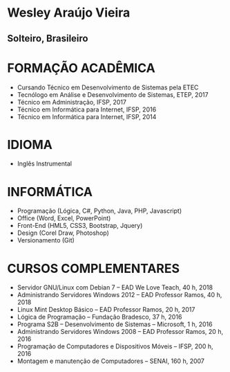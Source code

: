 # Wesley Araújo Vieira
## Solteiro, Brasileiro


# FORMAÇÃO ACADÊMICA
* Cursando Técnico em Desenvolvimento de Sistemas pela ETEC
* Tecnólogo em Análise e Desenvolvimento de Sistemas, ETEP, 2017
* Técnico em Administração, IFSP, 2017
* Técnico em Informática para Internet, IFSP, 2016
* Técnico em Informática para Internet, IFSP, 2014

# IDIOMA
* Inglês Instrumental

# INFORMÁTICA
* Programação (Lógica, C#, Python, Java, PHP, Javascript)
* Office (Word, Excel, PowerPoint)
* Front-End (HML5, CSS3, Bootstrap, Jquery)
* Design (Corel Draw, Photoshop)
* Versionamento (Git)

# CURSOS COMPLEMENTARES
* Servidor GNU/Linux com Debian 7 – EAD We Love Teach, 40 h, 2018
* Administrando Servidores Windows 2012 – EAD Professor Ramos, 40 h, 2018
* Linux Mint Desktop Básico – EAD Professor Ramos, 20 h, 2017
* Lógica de Programação – Fundação Bradesco, 37 h, 2016
* Programa S2B – Desenvolvimento de Sistemas – Microsoft, 1 h, 2016
* Administrando Servidores Windows 2008 – EAD Professor Ramos, 20 h, 2016
* Programação de Computadores e Dispositivos Móveis – IFSP, 200 h, 2016
* Montagem e manutenção de Computadores – SENAI, 160 h, 2007
